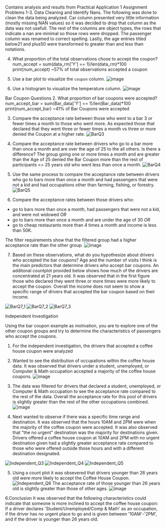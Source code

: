 Contains analysis and results from Practical Application 1 Assignment
Problems
1-3. Data Cleaning and Identify Nans.
The following was done to clean the data being analyzed.
Car column presented very little information (mostly missing NAN values) so it was decided to drop that column as the data was not usefull.
The rest of the columns are object types, the rows that indicate a nan are minimal so those rows were dropped. The passenger column was renamed to correct spelling.
Lastly, the age entries titled below21 and plus50 were transformed to greater than and less than notations.

4. What proportion of the total observations chose to accept the coupon?
num_accept = sum(data_rm['Y'] == 1)/len(data_rm)*100
print(num_accept)
~57% of total observations accepted a coupon

5. Use a bar plot to visualize the `coupon` column.
![image](https://github.com/JJcancan/Practical-Application-1/assets/165223563/56b46c34-a09d-472b-a6da-62ffe5ed4742)

6. Use a histogram to visualize the temperature column.
![image](https://github.com/JJcancan/Practical-Application-1/assets/165223563/793de41b-bb4c-4089-a0cd-d0996a7fa86b)

Bar Coupon Questions
2. What proportion of bar coupons were accepted?
num_accept_bar = sum(Bar_data['Y'] == 1)/len(Bar_data)*100
print(num_accept_bar)
~41% of Bar Coupons were accepted

3. Compare the acceptance rate between those who went to a bar 3 or fewer times a month to those who went more.
As expected those that declared that they went three or fewer times a month vs three or more denied the Coupon at a higher rate.
![BarQ3](https://github.com/JJcancan/Practical-Application-1/assets/165223563/202c6c01-03b9-4041-8f12-2f8b8918917e)

4. Compare the acceptance rate between drivers who go to a bar more than once a month and are over the age of 25 to the all others.  Is there a difference?
The group going one or more times a month and are greater than the Age of 25 denied the Bar Coupon more than the rest of participants <= 25 years old who went less than once a month.
![BarQ4](https://github.com/JJcancan/Practical-Application-1/assets/165223563/a1db4a5d-9403-4ffb-807e-397d6a9a8533)


5. Use the same process to compare the acceptance rate between drivers who go to bars more than once a month and had passengers that were not a kid and had occupations other than farming, fishing, or forestry.
![BarQ5](https://github.com/JJcancan/Practical-Application-1/assets/165223563/bd9b2ef4-172a-4a2d-b2f9-3039b6387408)

6. Compare the acceptance rates between those drivers who:

- go to bars more than once a month, had passengers that were not a kid, and were not widowed *OR*
- go to bars more than once a month and are under the age of 30 *OR*
- go to cheap restaurants more than 4 times a month and income is less than 50K.

The filter requirements show that the filtered group had a higher acceptance rate than the other group.
![image](https://github.com/JJcancan/Practical-Application-1/assets/165223563/60d830fe-f1d4-45c9-9948-995437c528d6)

7.  Based on these observations, what do you hypothesize about drivers who accepted the bar coupons?
Age and the number of visits I think is the main predictors that determine drivers who accept bar coupons.
An additonal countplot provided below shows how much of the drivers are concentrated at 21 years old.
It was observed that in the first figure those who declared they went three or more times were more likely to accept the coupon.
Overall the income does not seem to show a specific range of drivers that accepted the bar coupon based on their income.

![BarQ7_1](https://github.com/JJcancan/Practical-Application-1/assets/165223563/b89e8d75-7c14-48e8-8fb3-60899766f253)
![BarQ7_2](https://github.com/JJcancan/Practical-Application-1/assets/165223563/c7fde92c-1aff-4a53-8612-e9f5f18a8660)
![BarQ7_3](https://github.com/JJcancan/Practical-Application-1/assets/165223563/e26c5848-68b4-4b88-a2e1-ef02a17dfaa7)

Independent Investigation

Using the bar coupon example as motivation, you are to explore one of the other coupon groups and try to determine the characteristics of passengers who accept the coupons.  

1. For the independent investigation, the drivers that accepted a coffee house coupon were analyzed

2. Wanted to see the distribution of occupations within the coffee house data. It was observed that drivers under a student, unemployed, or Computer & Math occupation accepted a majority of the coffee house coupons.
![image](https://github.com/JJcancan/Practical-Application-1/assets/165223563/36c44b32-aca1-4c67-afd1-593e71c22e68)

3. The data was filtered for drivers that declared a student, unemployed, or Computer & Math occupation to see the acceptance rate compared to the rest of the data. Overall the acceptance rate for this pool of drivers is slightly greater than the rest of the other occupations combined.
![image](https://github.com/JJcancan/Practical-Application-1/assets/165223563/c2bc08e7-fc4d-4741-b086-1b6c98437a3f)

4. Next wanted to observe if there was a specific time range and destination. It was observed that the hours 10AM and 2PM were when the majority of the coffee coupon were accepted. It was also observed that "the no urgent" destination was the majority for destinations given. Drivers offered a coffee house coupon at 10AM and 2PM with no urgent destination given had a slightly greater acceptance rate compared to those who were offered outside those hours and with a different destination designated.

![Independent_Q3](https://github.com/JJcancan/Practical-Application-1/assets/165223563/4ad1a5ed-b7bb-4473-b799-7a6e29363dbf)
![Independent_Q4](https://github.com/JJcancan/Practical-Application-1/assets/165223563/91f6efc6-f211-47f7-a4a9-6cc8b6eee1f8)
![Independent_Q5](https://github.com/JJcancan/Practical-Application-1/assets/165223563/f4fec52f-f788-4c24-aee5-853a8c273cc7)

5. Using a count plot it was obsevered that drivers younger than 26 years old were more likely to accept the Coffee House Coupon.
![Independent_Q6](https://github.com/JJcancan/Practical-Application-1/assets/165223563/7ed6f4ce-b936-4104-a499-d8824b8fd26d)
The acceptance rate of those younger than 26 years old is slightly greater than those of other ages.
![image](https://github.com/JJcancan/Practical-Application-1/assets/165223563/03393446-9532-4b6c-81ae-904bc499e8ce)

6.Conclusion
It was observed that the following characteristics could indicate that someone is more inclined to accept the coffee house coupon:
If a driver declares 'Student/Unemployed/Comp & Math' as an occupation, if the driver has no urgent place to go and is given between
'10AM'-'2PM', and if the driver is younger than 26 years old.








   







